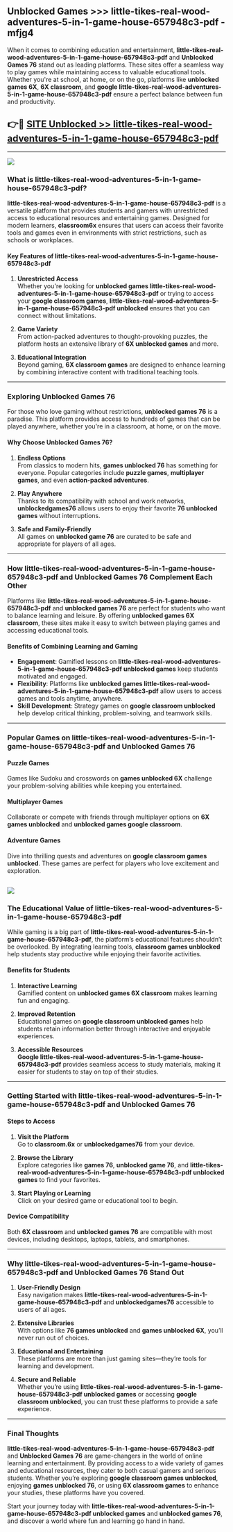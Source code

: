 ## Unblocked Games >>> little-tikes-real-wood-adventures-5-in-1-game-house-657948c3-pdf - mfjg4 

When it comes to combining education and entertainment, **little-tikes-real-wood-adventures-5-in-1-game-house-657948c3-pdf** and **Unblocked Games 76** stand out as leading platforms. These sites offer a seamless way to play games while maintaining access to valuable educational tools. Whether you're at school, at home, or on the go, platforms like **unblocked games 6X**, **6X classroom**, and **google little-tikes-real-wood-adventures-5-in-1-game-house-657948c3-pdf** ensure a perfect balance between fun and productivity.
## 👉🔴 [SITE Unblocked >> little-tikes-real-wood-adventures-5-in-1-game-house-657948c3-pdf](http://premium.freeplayer.one?title=little-tikes-real-wood-adventures-5-in-1-game-house-657948c3-pdf&ref=22JU)
---
<a href="http://premium.freeplayer.one?title=little-tikes-real-wood-adventures-5-in-1-game-house-657948c3-pdf&ref=22JU/"><img src="https://github.com/user-attachments/assets/438f12ca-57a4-47a3-8ead-c64da593a1e5"/></a>
### What is little-tikes-real-wood-adventures-5-in-1-game-house-657948c3-pdf?  

**little-tikes-real-wood-adventures-5-in-1-game-house-657948c3-pdf** is a versatile platform that provides students and gamers with unrestricted access to educational resources and entertaining games. Designed for modern learners, **classroom6x** ensures that users can access their favorite tools and games even in environments with strict restrictions, such as schools or workplaces.  

#### Key Features of little-tikes-real-wood-adventures-5-in-1-game-house-657948c3-pdf  

1. **Unrestricted Access**  
   Whether you're looking for **unblocked games little-tikes-real-wood-adventures-5-in-1-game-house-657948c3-pdf** or trying to access your **google classroom games**, **little-tikes-real-wood-adventures-5-in-1-game-house-657948c3-pdf unblocked** ensures that you can connect without limitations.  

2. **Game Variety**  
   From action-packed adventures to thought-provoking puzzles, the platform hosts an extensive library of **6X unblocked games** and more.  

3. **Educational Integration**  
   Beyond gaming, **6X classroom games** are designed to enhance learning by combining interactive content with traditional teaching tools.  



---

### Exploring Unblocked Games 76  

For those who love gaming without restrictions, **unblocked games 76** is a paradise. This platform provides access to hundreds of games that can be played anywhere, whether you're in a classroom, at home, or on the move.  

#### Why Choose Unblocked Games 76?  

1. **Endless Options**  
   From classics to modern hits, **games unblocked 76** has something for everyone. Popular categories include **puzzle games**, **multiplayer games**, and even **action-packed adventures**.  

2. **Play Anywhere**  
   Thanks to its compatibility with school and work networks, **unblockedgames76** allows users to enjoy their favorite **76 unblocked games** without interruptions.  

3. **Safe and Family-Friendly**  
   All games on **unblocked game 76** are curated to be safe and appropriate for players of all ages.  

---

### How little-tikes-real-wood-adventures-5-in-1-game-house-657948c3-pdf and Unblocked Games 76 Complement Each Other  

Platforms like **little-tikes-real-wood-adventures-5-in-1-game-house-657948c3-pdf** and **unblocked games 76** are perfect for students who want to balance learning and leisure. By offering **unblocked games 6X classroom**, these sites make it easy to switch between playing games and accessing educational tools.  

#### Benefits of Combining Learning and Gaming  

- **Engagement**: Gamified lessons on **little-tikes-real-wood-adventures-5-in-1-game-house-657948c3-pdf unblocked games** keep students motivated and engaged.  
- **Flexibility**: Platforms like **unblocked games little-tikes-real-wood-adventures-5-in-1-game-house-657948c3-pdf** allow users to access games and tools anytime, anywhere.  
- **Skill Development**: Strategy games on **google classroom unblocked** help develop critical thinking, problem-solving, and teamwork skills.  

---

### Popular Games on little-tikes-real-wood-adventures-5-in-1-game-house-657948c3-pdf and Unblocked Games 76  

#### Puzzle Games  

Games like Sudoku and crosswords on **games unblocked 6X** challenge your problem-solving abilities while keeping you entertained.  

#### Multiplayer Games  

Collaborate or compete with friends through multiplayer options on **6X games unblocked** and **unblocked games google classroom**.  

#### Adventure Games  

Dive into thrilling quests and adventures on **google classroom games unblocked**. These games are perfect for players who love excitement and exploration.  

<a href="http://download.freeplayer.one?title=little-tikes-real-wood-adventures-5-in-1-game-house-657948c3-pdf&ref=23D/"><img src="https://github.com/user-attachments/assets/fe0c3e91-c8e1-489c-acf0-e2f614c12fb8"/></a>
---

### The Educational Value of little-tikes-real-wood-adventures-5-in-1-game-house-657948c3-pdf  

While gaming is a big part of **little-tikes-real-wood-adventures-5-in-1-game-house-657948c3-pdf**, the platform’s educational features shouldn’t be overlooked. By integrating learning tools, **classroom games unblocked** help students stay productive while enjoying their favorite activities.  

#### Benefits for Students  

1. **Interactive Learning**  
   Gamified content on **unblocked games 6X classroom** makes learning fun and engaging.  

2. **Improved Retention**  
   Educational games on **google classroom unblocked games** help students retain information better through interactive and enjoyable experiences.  

3. **Accessible Resources**  
   **Google little-tikes-real-wood-adventures-5-in-1-game-house-657948c3-pdf** provides seamless access to study materials, making it easier for students to stay on top of their studies.  

---

### Getting Started with little-tikes-real-wood-adventures-5-in-1-game-house-657948c3-pdf and Unblocked Games 76  

#### Steps to Access  

1. **Visit the Platform**  
   Go to **classroom.6x** or **unblockedgames76** from your device.  

2. **Browse the Library**  
   Explore categories like **games 76**, **unblocked game 76**, and **little-tikes-real-wood-adventures-5-in-1-game-house-657948c3-pdf unblocked games** to find your favorites.  

3. **Start Playing or Learning**  
   Click on your desired game or educational tool to begin.  

#### Device Compatibility  

Both **6X classroom** and **unblocked games 76** are compatible with most devices, including desktops, laptops, tablets, and smartphones.  

---

### Why little-tikes-real-wood-adventures-5-in-1-game-house-657948c3-pdf and Unblocked Games 76 Stand Out  

1. **User-Friendly Design**  
   Easy navigation makes **little-tikes-real-wood-adventures-5-in-1-game-house-657948c3-pdf** and **unblockedgames76** accessible to users of all ages.  

2. **Extensive Libraries**  
   With options like **76 games unblocked** and **games unblocked 6X**, you’ll never run out of choices.  

3. **Educational and Entertaining**  
   These platforms are more than just gaming sites—they’re tools for learning and development.  

4. **Secure and Reliable**  
   Whether you’re using **little-tikes-real-wood-adventures-5-in-1-game-house-657948c3-pdf unblocked games** or accessing **google classroom unblocked**, you can trust these platforms to provide a safe experience.  

---

### Final Thoughts  

**little-tikes-real-wood-adventures-5-in-1-game-house-657948c3-pdf** and **Unblocked Games 76** are game-changers in the world of online learning and entertainment. By providing access to a wide variety of games and educational resources, they cater to both casual gamers and serious students. Whether you’re exploring **google classroom games unblocked**, enjoying **games unblocked 76**, or using **6X classroom games** to enhance your studies, these platforms have you covered.  

Start your journey today with **little-tikes-real-wood-adventures-5-in-1-game-house-657948c3-pdf unblocked games** and **unblocked games 76**, and discover a world where fun and learning go hand in hand.  